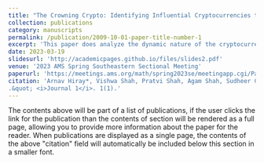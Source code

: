 ```yaml
---
title: "The Crowning Crypto: Identifying Influential Cryptocurrencies through Network Science"
collection: publications
category: manuscripts
permalink: /publication/2009-10-01-paper-title-number-1
excerpt: 'This paper does analyze the dynamic nature of the cryptocurrency market from a network science perspective provides insight into the complex underlying relationships among cryptocurrencies. Through this research, we explore the growth of the cryptocurrency market from a network science perspective.'
date: 2023-03-19
slidesurl: 'http://academicpages.github.io/files/slides2.pdf'
venue: '2023 AMS Spring Southeastern Sectional Meeting'
paperurl: 'https://meetings.ams.org/math/spring2023se/meetingapp.cgi/Paper/24022'
citation: 'Arnav Hiray*, Vishwa Shah, Pratvi Shah, Agam Shah, Sudheer Chava, and Mukesh Tiwari
.&quot; <i>Journal 1</i>. 1(1).'
---
```


The contents above will be part of a list of publications, if the user clicks the link for the publication than the contents of section will be rendered as a full page, allowing you to provide more information about the paper for the reader. When publications are displayed as a single page, the contents of the above "citation" field will automatically be included below this section in a smaller font.
